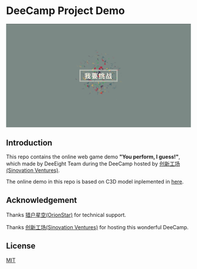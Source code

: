 # DeeCamp Project Demo

<p align="center"><img src="assets/demo.gif" align="center" width=800 height=auto/></p>

## Introduction
This repo contains the online web game demo **"You perform, I guess!"**, which made by DeeEight
Team during the DeeCamp hosted by [创新工场(Sinovation Ventures)](http://www.sinovationventures.com/).

The online demo in this repo is based on C3D model
inplemented in [here](https://github.com/jfzhang95/pytorch-c3d).


## Acknowledgement
Thanks [猎户星空(OrionStar)](https://www.ainirobot.com/) for technical support.

Thanks [创新工场(Sinovation Ventures)](http://www.sinovationventures.com/) for
hosting this wonderful DeeCamp.

## License
[MIT](https://github.com/jfzhang95/project-demo/blob/master/LICENSE)
